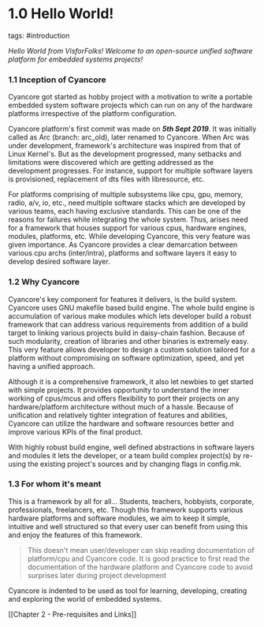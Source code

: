 # 1.0 Hello World!
tags: #introduction

*Hello World from VisforFolks! Welcome to an open-source unified software platform for embedded systems projects!*

### 1.1 Inception of Cyancore
Cyancore got started as hobby project with a motivation to write a portable embedded system software projects which can run on any of the hardware platforms irrespective of the platform configuration.

Cyancore platform's first commit was made on **_5th Sept 2019_**. It was initially called as Arc (branch: arc_old), later renamed to Cyancore. When Arc was under development, framework's architecture was inspired from that of Linux Kernel's. But as the development progressed, many setbacks and limitations were discovered which are getting addressed as the development progresses. For instance, support for multiple software layers is provisioned, replacement of dts files with libresource, etc.

For platforms comprising of multiple subsystems like cpu, gpu, memory, radio, a/v, io, etc., need multiple software stacks which are developed by various teams, each having exclusive standards. This can be one of the reasons for failures while integrating the whole system. Thus, arises need for a framework that houses support for various cpus, hardware engines, modules, platforms, etc. While developing Cyancore, this very feature was given importance. As Cyancore provides a clear demarcation between various cpu archs (inter/intra), platforms and software layers it easy to develop desired software layer.

### 1.2 Why Cyancore
Cyancore's key component for features it delivers, is the build system. Cyancore uses GNU makefile based build engine. The whole build engine is accumulation of various make modules which lets developer build a robust framework that can address various requirements from addition of a build target to linking various projects build in daisy-chain fashion. Because of such modularity, creation of libraries and other binaries is extremely easy. This very feature allows developer to design a custom solution tailored for a platform without compromising on software optimization, speed, and yet having a unified approach.

Although it is a comprehensive framework, it also let newbies to get started with simple projects. It provides opportunity to understand the inner working of cpus/mcus and offers flexibility to port their projects on any hardware/platform architecture without much of a hassle. Because of unification and relatively tighter integration of features and abilities, Cyancore can utilize the hardware and software resources better and improve various KPIs of the final product.

With highly robust build engine, well defined abstractions in software layers and modules it lets the developer, or a team build complex project(s) by re-using the existing project's sources and by changing flags in config.mk.

### 1.3 For whom it's meant
This is a framework by all for all... Students, teachers, hobbyists, corporate, professionals, freelancers, etc. Though this framework supports various hardware platforms and software modules, we aim to keep it simple, intuitive and well structured so that every user can benefit from using this and enjoy the features of this framework.

> This doesn't mean user/developer can skip reading documentation of platform/cpu and Cyancore code. It is good practice to first read the documentation of the hardware platform and Cyancore code to avoid surprises later during project development

Cyancore is indented to be used as tool for learning, developing, creating and exploring the world of embedded systems.

[[Chapter 2 - Pre-requisites and Links]]